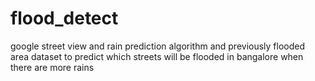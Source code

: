 # flood_detect
google street view and rain prediction algorithm and previously flooded area dataset to predict which streets will be flooded in bangalore when there are more rains
